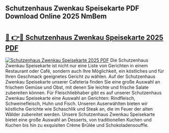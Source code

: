 ## Schutzenhaus Zwenkau Speisekarte PDF Download Online 2025 NmBem

# <h2><a href="http://gc7azf.nevu.top/?p=Schutzenhaus+Zwenkau+Speisekarte">🔗 👉🔴 Schutzenhaus Zwenkau Speisekarte 2025 PDF</a></h2>

[![Schutzenhaus Zwenkau Speisekarte 2025 PDF](https://i.imgur.com/dBaPXMq.png)](http://gc7azf.nevu.top/?p=Schutzenhaus+Zwenkau+Speisekarte)
Die Schutzenhaus Zwenkau Speisekarte ist nicht nur eine Liste von Gerichten in einem Restaurant oder Café, sondern auch Ihre Möglichkeit, ein köstliches und für Ihren Geschmack geeignetes Gericht zu wählen. Auf der Schutzenhaus Zwenkau Speisekarte unserer Cafeteria finden Sie eine große Auswahl an frischem Gemüse und Obst, mit denen Sie leichte und frische Salate zubereiten können. Für Fleischliebhaber gibt es auf unserer Schutzenhaus Zwenkau Speisekarte eine Auswahl an Gerichten: Rindfleisch, Schweinefleisch, Huhn und Fisch. Unseren Auserwählten bieten wir köstliche Gerichte wie Schaschlik und Steak an, die im Feuer der alten Wälder zubereitet werden. Unsere Schutzenhaus Zwenkau Speisekarte bietet eine große Auswahl an Desserts, von traditionellen Kuchen und Kuchen bis hin zu exquisiten Crème Brûlée und Schokoladensouffle.
